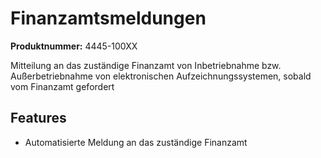 # Finanzamtsmeldungen

**Produktnummer:** 4445-100XX

Mitteilung an das zuständige Finanzamt von Inbetriebnahme bzw. Außerbetriebnahme von elektronischen Aufzeichnungssystemen, sobald vom Finanzamt gefordert

## Features

- Automatisierte Meldung an das zuständige Finanzamt